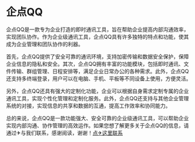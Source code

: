 # 企点QQ

企点QQ是一款专为企业打造的即时通讯工具，旨在帮助企业提高内部沟通效率，实现团队协作。作为企业级通讯工具，企点QQ具有许多独特的特点和功能，使其成为企业管理和团队协作的利器。

首先，企点QQ提供了安全可靠的通讯环境，支持加密传输和数据安全保护，保障企业信息的隐私和安全。其次，企点QQ拥有丰富的功能模块，包括即时通讯、文件传输、群组管理、日程安排等，满足企业日常办公的各种需求。此外，企点QQ还支持多终端登录，用户可以在电脑、手机、平板等不同设备上使用，方便灵活。

另外，企点QQ还具有强大的定制化功能，企业可以根据自身需求定制专属的企业通讯工具，实现个性化管理和定制化服务。此外，企点QQ还支持与其他企业管理系统的对接，实现信息的共享和数据的互通，提高工作效率和协同能力。

总的来说，企点QQ是一款功能强大、安全可靠的企业级通讯工具，可以帮助企业实现内部沟通、协作管理的高效运作。如果您想了解更多关于企点QQ的信息，请通过✈与我们联系，感谢阅读，谢谢！[点✈这里联系](https://b.k02.cc)
